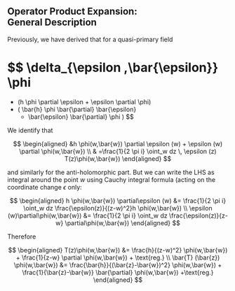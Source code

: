 ## Operator Product Expansion: <br>General Description

Previously, we have derived that for a quasi-primary field

$$
\delta_{\epsilon ,\bar{\epsilon}} \phi 
=
- (h \phi  \partial \epsilon + \epsilon \partial \phi)
- (
    \bar{h} \phi \bar{\partial} \bar{\epsilon}
    + \bar{\epsilon} \bar{\partial} \phi
)
$$

We identify that

$$
\begin{aligned}
    &h \phi(w,\bar{w}) \partial \epsilon (w) + \epsilon (w) \partial \phi(w,\bar{w})
    \\ &
    =\frac{1}{2 \pi i} \oint_w dz \, \epsilon
    (z) T(z)\phi(w,\bar{w})
\end{aligned}
$$

and similarly for the anti-holomorphic part. But we can write the LHS as integral around the point $w$ using Cauchy integral formula (acting on the coordinate change $\epsilon$ only:

$$
\begin{aligned}
    h \phi(w,\bar{w}) \partial\epsilon (w)
    &= \frac{1}{2 \pi i} \oint_w dz \frac{\epsilon(z)}{(z-w)^2}h \phi(w,\bar{w})
    \\
    \epsilon (w)\partial\phi(w,\bar{w})
    &= \frac{1}{2 \pi i} \oint_w dz \frac{\epsilon(z)}{z-w} \partial\phi(w,\bar{w})
\end{aligned}
$$

Therefore

$$
\begin{aligned}
    T(z)\phi(w,\bar{w})
    &= \frac{h}{(z-w)^2} \phi(w,\bar{w})
    + \frac{1}{z-w} \partial \phi(w,\bar{w})
    + \text{reg.}
    \\
    \bar{T} (\bar{z}) \phi(w,\bar{w})
    &= \frac{\bar{h}}{(\bar{z}-\bar{w})^2} \phi(w,\bar{w})
    + \frac{1}{\bar{z}-\bar{w}} \bar{\partial} \phi(w,\bar{w})
    +\text{reg.}
\end{aligned}
$$
